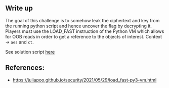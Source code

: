 ## Write up
The goal of this challenge is to somehow leak the ciphertext and key from the running python script and hence uncover the flag by decrypting it.
Players must use the LOAD_FAST instruction of the Python VM which allows for OOB reads in order to get a reference to the objects of interest. Context -> `aes` and `ct`.

See solution script [here](./solve.py)

## References:
- https://juliapoo.github.io/security/2021/05/29/load_fast-py3-vm.html